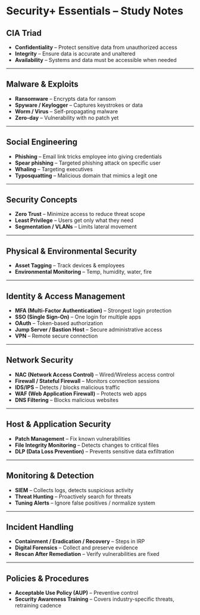# Security+ Essentials – Study Notes

## CIA Triad

- **Confidentiality** – Protect sensitive data from unauthorized access  
- **Integrity** – Ensure data is accurate and unaltered  
- **Availability** – Systems and data must be accessible when needed  

---

## Malware & Exploits

- **Ransomware** – Encrypts data for ransom  
- **Spyware / Keylogger** – Captures keystrokes or data  
- **Worm / Virus** – Self-propagating malware  
- **Zero-day** – Vulnerability with no patch yet  

---

## Social Engineering

- **Phishing** – Email link tricks employee into giving credentials  
- **Spear phishing** – Targeted phishing attack on specific user  
- **Whaling** – Targeting executives  
- **Typosquatting** – Malicious domain that mimics a legit one  

---

## Security Concepts

- **Zero Trust** – Minimize access to reduce threat scope  
- **Least Privilege** – Users get only what they need  
- **Segmentation / VLANs** – Limits lateral movement  

---

## Physical & Environmental Security

- **Asset Tagging** – Track devices & employees  
- **Environmental Monitoring** – Temp, humidity, water, fire  

---

## Identity & Access Management

- **MFA (Multi-Factor Authentication)** – Strongest login protection  
- **SSO (Single Sign-On)** – One login for multiple apps  
- **OAuth** – Token-based authorization  
- **Jump Server / Bastion Host** – Secure administrative access  
- **VPN** – Remote secure connection  

---

## Network Security

- **NAC (Network Access Control)** – Wired/Wireless access control  
- **Firewall / Stateful Firewall** – Monitors connection sessions  
- **IDS/IPS** – Detects / blocks malicious traffic  
- **WAF (Web Application Firewall)** – Protects web apps  
- **DNS Filtering** – Blocks malicious websites  

---

## Host & Application Security

- **Patch Management** – Fix known vulnerabilities  
- **File Integrity Monitoring** – Detects changes to critical files  
- **DLP (Data Loss Prevention)** – Prevents sensitive data exfiltration  

---

## Monitoring & Detection

- **SIEM** – Collects logs, detects suspicious activity  
- **Threat Hunting** – Proactively search for threats  
- **Tuning Alerts** – Ignore false positives / normalize system  

---

## Incident Handling

- **Containment / Eradication / Recovery** – Steps in IRP  
- **Digital Forensics** – Collect and preserve evidence  
- **Rescan After Remediation** – Verify vulnerabilities are fixed  

---

## Policies & Procedures

- **Acceptable Use Policy (AUP)** – Preventive control  
- **Security Awareness Training** – Covers industry-specific threats, retraining cadence  
